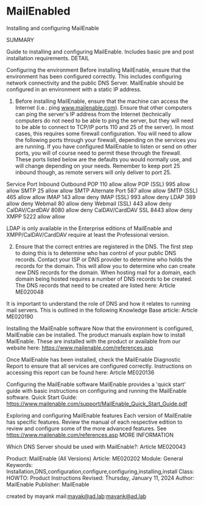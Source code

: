 # MailEnabled
Installing and configuring MailEnable

SUMMARY

Guide to installing and configuring MailEnable. Includes basic pre and post installation requirements.
DETAIL

Configuring the environment
Before installing MailEnable, ensure that the environment has been configured correctly. This includes configuring network connectivity and the public DNS Server. MailEnable should be configured in an environment with a static IP address.

1. Before installing MailEnable, ensure that the machine can access the Internet (i.e.: ping www.mailenable.com). Ensure that other computers can ping the server's IP address from the Internet (technically computers do not need to be able to ping the server, but they will need to be able to connect to TCP/IP ports 110 and 25 of the server). In most cases, this requires some firewall configuration. You will need to allow the following ports through your firewall, depending on the services you are running. If you have configured MailEnable to listen or send on other ports, you will of course need to permit these through the firewall. These ports listed below are the defaults you would normally use, and will change depending on your needs. Remember to keep port 25 inbound though, as remote servers will only deliver to port 25.

Service 	Port 	Inbound 	Outbound
POP 	110 	allow 	allow
POP (SSL) 	995 	allow 	allow
SMTP 	25 	allow 	allow
SMTP Alternate Port 	587 	allow 	allow
SMTP (SSL) 	465 	allow 	allow
IMAP 	143 	allow 	deny
IMAP (SSL) 	993 	allow 	deny
LDAP 	389 	allow 	deny
Webmail 	80 	allow 	deny
Webmail (SSL) 	443 	allow 	deny
CalDAV/CardDAV 	8080 	allow 	deny
CalDAV/CardDAV SSL 	8443 	allow 	deny
XMPP 	5222 	allow 	allow

LDAP is only available in the Enterprise editions of MailEnable and XMPP/CalDAV/CardDAV require at least the Professional version.

2. Ensure that the correct entries are registered in the DNS. The first step to doing this is to determine who has control of your public DNS records. Contact your ISP or DNS provider to determine who holds the records for the domain. This will allow you to determine who can create new DNS records for the domain. When hosting mail for a domain, each domain being hosted requires a number of DNS records to be created. The DNS records that need to be created are listed here: Article ME020048

It is important to understand the role of DNS and how it relates to running mail servers. This is outlined in the following Knowledge Base article:   Article ME020190

Installing the MailEnable software
Now that the environment is configured, MailEnable can be installed. The product manuals explain how to install MailEnable.  These are installed with the product or available from our website here: https://www.mailenable.com/references.asp

Once MailEnable has been installed, check the MailEnable Diagnostic Report to ensure that all services are configured correctly. Instructions on accessing this report can be found here: Article ME020136

Configuring the MailEnable software
MailEnable provides a 'quick start' guide with basic instructions on configuring and running the MailEnable software.
Quick Start Guide: https://www.mailenable.com/support/MailEnable_Quick_Start_Guide.pdf

Exploring and configuring MailEnable features
Each version of MailEnable has specific features. Review the manual of each respective edition to review and configure some of the more advanced features. See https://www.mailenable.com/references.asp
MORE INFORMATION

Which DNS Server should be used with MailEnable?: Article ME020043

Product:	MailEnable (All Versions)
Article:	ME020202
Module:	General
Keywords:	Installation,DNS,configuration,configure,configuring,installing,install
Class:	HOWTO: Product Instructions
Revised:	Thursday, January 11, 2024
Author:	MailEnable
Publisher:	MailEnable


created by mayank
mail:mayak@ad.lab:mayank@ad.lab
